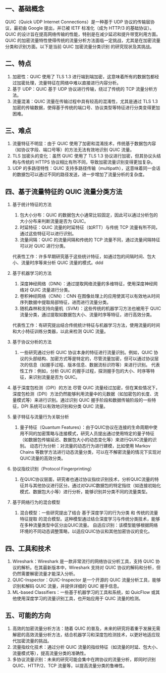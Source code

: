 ## **一、基础概念**
QUIC（Quick UDP Internet Connections）是一种基于 UDP 协议的传输层协议，最初由 Google 提出，并已被 IETF 标准化（成为 HTTP/3 的基础协议）。QUIC 的设计旨在提高网络传输的性能，特别是在减少延迟和提升带宽利用方面。QUIC 的加密流量特性使得传统的流量分析方法面临一定挑战，尤其是在加密流量分类和识别方面。以下是当前 QUIC 加密流量分类识别 的研究现状及其挑战。


## **二、特点**

1. 加密性：QUIC 使用了 TLS 1.3 进行端到端加密，这意味着所有的数据包都经过加密处理，流量特征在网络中难以直接进行内容分析。
2. 基于 UDP：QUIC 基于 UDP 协议进行传输，绕过了传统的 TCP 流量分析方法。
3. 流量混淆：QUIC 流量在传输过程中具有较高的混淆性，尤其是通过 TLS 1.3 加密的传输数据，使得基于传统的端口号、协议类型等特征进行分类变得更加困难。


## **三、难点**

1. 流量特征不明显：由于 QUIC 使用了加密和混淆技术，传统基于数据包内容（如协议字段、端口号等）的方法无法有效地识别 QUIC 流量。
2. TLS 加密头的变化：虽然 QUIC 使用了 TLS 1.3 协议进行加密，但其协议头结构与传统的 HTTPS 协议相比有所不同，导致加密流量识别变得更加复杂。
3. UDP 的多路径特性：QUIC 支持多路径传输（multipath），这意味着同一会话的数据包可以通过不同的路径发送，进一步增加了流量分析的复杂度。
## **四、基于流量特征的 QUIC 流量分类方法**
1. 基于统计特征的方法
   1. 包大小分布：QUIC 的数据包大小通常比较固定，因此可以通过分析包的大小分布来判断流量是否为 QUIC。
   2. 时延特征：QUIC 流量的时延特征（如RTT）与传统 TCP 流量有所不同，通过这些特征可以进行识别。
   3. 流量间隔：QUIC 的流量间隔和传统的 TCP 流量不同，通过流量间隔特征可以对 QUIC 进行分类。
   
   代表性工作：许多早期研究基于这些统计特征，如通过包的间隔时间、包大小、流量时序等来分析 QUIC 流量的模式。ddd 
2. 基于机器学习的方法
   1. 深度神经网络（DNN）：通过提取网络流量的多维特征，使用深度神经网络对 QUIC 流量进行分类。
   2. 卷积神经网络（CNN）：CNN 在图像处理上的应用使其可以有效地从时间序列数据中提取局部特征，进而进行流量分类。
   3. 随机森林和支持向量机（SVM）：这些传统的机器学习方法也被用于 QUIC 流量分类，通过提取如数据包大小、流量时序等特征，进行高效分类。

   代表性工作：有研究提出结合传统统计特征与机器学习方法，使用流量的时间和大小特征训练分类器，以此来检测 QUIC 流量。
3. 基于协议分析的方法
   1. 一些研究通过分析 QUIC 协议本身的特征进行流量识别。例如，QUIC 协议的头部结构、加密方式等是特定的，尽管流量加密，但可以通过协议层次的信息（如握手过程、版本信息、数据流标识符等）来进行识别。
   代表性工作：例如，分析 QUIC 的握手过程，探测握手包的大小、时序等特征，来识别流量是否为 QUIC。
4. 基于深度包检测（DPI）的方法
 尽管 QUIC 流量经过加密，但在某些情况下，深度包检测（DPI）方法仍然能够利用流量中的元数据（如加密包的长度、流量模式等）来进行识别。通过识别 QUIC 握手阶段和数据传输阶段的一些特征，DPI 系统可以有效地识别和分类 QUIC 流量。
5. 量子特征与流量行为关联分析
   
    1. 量子特征（Quantum Features）：由于QUIC协议在连接的生命周期中使用不同的加密策略与连接模式，研究人员提出通过使用特定的量子特征（如数据包传输延迟、数据包大小的动态变化等）来进行QUIC流量的识别。
   动态行为分析：对流量的动态行为进行建模，比如使用 Markov Chains 等数学方法进行动态流量分类，可以在不解密流量的情况下实现对QUIC流量的高效分类。
6. 协议指纹识别（Protocol Fingerprinting）
   1. 在QUIC协议层面，研究者也通过协议指纹识别技术，分析QUIC流量的特征并与其他协议进行区分。通过对QUIC数据包的特定指纹（如连接初始化模式、数据包大小等）进行分析，能够识别并分类不同的流量类型。
7. 基于网络行为的混合模型
   1. 混合模型：一些研究提出了结合 基于深度学习的行为分类 和 传统的流量特征提取 的混合模型。这种模型通过结合深度学习与传统分类技术，能够在多种流量类型中区分出QUIC流量。
    自适应识别：该模型能够根据网络环境的不同动态调整策略，以适应QUIC协议和其他加密协议的变化。
## **四、工具和技术**
  1. Wireshark：Wireshark 是一款非常流行的网络协议分析工具，支持 QUIC 协议的解析。在其最新版本中，Wireshark 支持对 QUIC 协议的解码和分析，但仍然需要解密流量才能深入分析。
  2. QUIC-Inspector：QUIC-Inspector 是一个开源的 QUIC 流量分析工具，能够识别和解码 QUIC 流量，并提供详细的 QUIC 握手信息。
  3. ML-based Classifiers：一些基于机器学习的工具和系统，如 QuicFlow 或其他使用深度学习的流量识别工具，也开始应用于 QUIC 流量的检测。

## **五、可能的方向**

1. 高效的加密流量分析方法：随着 QUIC 的普及，未来的研究将着重于发展无需解密的高效流量分析方法，结合机器学习和深度包检测技术，以更好地适应现代加密流量的挑战。
2. 流量指纹化技术：通过分析 QUIC 流量的指纹特征（如流量的时延、包大小、流量模式等），提高流量分类的准确性。
3. 多协议流量识别：未来的研究可能会集中在跨协议的流量分析，即同时识别 QUIC、HTTP/2、TCP 流量等，以提高流量分类的鲁棒性。
